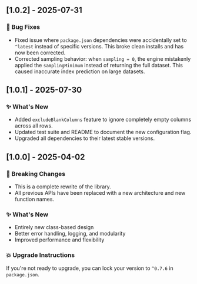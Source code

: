 ## [1.0.2] - 2025-07-31
### 🐛 Bug Fixes
- Fixed issue where `package.json` dependencies were accidentally set to `^latest` instead of specific versions. This broke clean installs and has now been corrected.
- Corrected sampling behavior: when `sampling = 0`, the engine mistakenly applied the `samplingMinimum` instead of returning the full dataset. This caused inaccurate index prediction on large datasets.

## [1.0.1] - 2025-07-30
### ✨ What's New
- Added `excludeBlankColumns` feature to ignore completely empty columns across all rows.
- Updated test suite and README to document the new configuration flag.
- Upgraded all dependencies to their latest stable versions.

## [1.0.0] - 2025-04-02
### 🚨 Breaking Changes
- This is a complete rewrite of the library.
- All previous APIs have been replaced with a new architecture and new function names.

### ✨ What's New
- Entirely new class-based design
- Better error handling, logging, and modularity
- Improved performance and flexibility

### 💥 Upgrade Instructions
If you're not ready to upgrade, you can lock your version to `^0.7.6` in `package.json`.